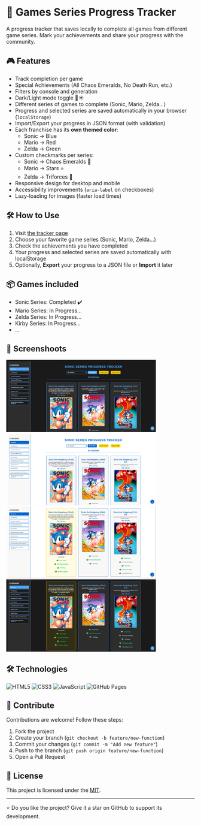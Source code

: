 # 🚀 Games Series Progress Tracker 

A progress tracker that saves locally to complete all games from different game series. Mark your achievements and share your progress with the community.

## 🎮 Features
- Track completion per game
- Special Achievements (All Chaos Emeralds, No Death Run, etc.)
- Filters by console and generation
- Dark/Light mode toggle 🌙☀️
- Different series of games to complete (Sonic, Mario, Zelda…)
- Progress and selected series are saved automatically in your browser (`localStorage`)
- Import/Export your progress in JSON format (with validation)
- Each franchise has its **own themed color**:
  - Sonic → Blue
  - Mario → Red
  - Zelda → Green
- Custom checkmarks per series:
  - Sonic → Chaos Emeralds 💎
  - Mario → Stars ⭐
  - Zelda → Triforces 🔺
- Responsive design for desktop and mobile
- Accessibility improvements (`aria-label` on checkboxes)
- Lazy-loading for images (faster load times)

## 🛠️ How to Use
1. Visit [the tracker page](https://tonymontania.github.io/games-tracker/)
2. Choose your favorite game series (Sonic, Mario, Zelda…)
3. Check the achievements you have completed
4. Your progress and selected series are saved automatically with localStorage
5. Optionally, **Export** your progress to a JSON file or **Import** it later

## 📦 Games included
- Sonic Series: Completed ✔️
- Mario Series: In Progress...
- Zelda Series: In Progress...
- Kirby Series: In Progress...
- ...

## 🎨 Screenshoots
<img src="assets/github/screenshot1.png" width="400"> <img src="assets/github/screenshot2.png" width="400">
<img src="assets/github/screenshot3.png" width="400"> <img src="assets/github/screenshot4.png" width="400">

## 🛠️ Technologies
![HTML5](https://img.shields.io/badge/HTML5-E34F26?style=for-the-badge&logo=html5&logoColor=white)
![CSS3](https://img.shields.io/badge/CSS3-1572B6?style=for-the-badge&logo=css3&logoColor=white)
![JavaScript](https://img.shields.io/badge/JavaScript-F7DF1E?style=for-the-badge&logo=javascript&logoColor=black)
![GitHub Pages](https://img.shields.io/badge/GitHub%20Pages-222222?style=for-the-badge&logo=githubpages&logoColor=white)

## 🤝 Contribute
Contributions are welcome! Follow these steps:
1. Fork the project
2. Create your branch (`git checkout -b feature/new-function`)
3. Commit your changes (`git commit -m "Add new feature"`)
4. Push to the branch (`git push origin feature/new-function`)
5. Open a Pull Request

## 📄 License
This project is licensed under the [MIT](LICENSE).

---

⭐ Do you like the project? Give it a star on GitHub to support its development.
